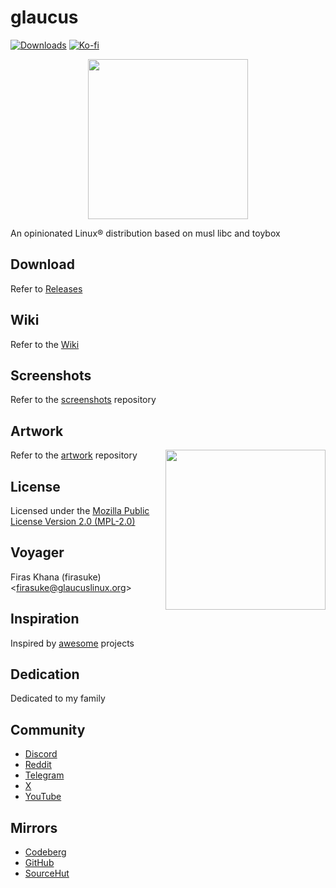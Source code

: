 # glaucus
[![Downloads](
https://img.shields.io/github/downloads/glaucuslinux/glaucus/total.svg)](
https://github.com/glaucuslinux/glaucus/releases)
[![Ko-fi](https://ko-fi.com/img/githubbutton_sm.svg)](
https://ko-fi.com/glaucuslinux)

<p align=center><img
src='https://github.com/glaucuslinux/artwork/raw/main/Andy Cuccaro/Logo/glaucus-logo-white-bg.png'
height=256 width=256></p>

An opinionated Linux® distribution based on musl libc and toybox

## Download
Refer to [Releases](https://github.com/glaucuslinux/glaucus/releases)

## Wiki
Refer to the [Wiki](https://wiki.glaucuslinux.org/)

## Screenshots
Refer to the [screenshots](https://github.com/glaucuslinux/screenshots)
repository

## Artwork
<img
src='https://github.com/glaucuslinux/artwork/raw/main/Andy Cuccaro/Sketches/Tux-Puffy-glaucus.jpg'
align=right height=256 width=256>

Refer to the [artwork](https://github.com/glaucuslinux/artwork) repository

## License
Licensed under the [Mozilla Public License Version 2.0
(MPL-2.0)](https://mozilla.org/MPL/2.0/)

## Voyager
Firas Khana (firasuke) <[firasuke@glaucuslinux.org](
mailto:firasuke@glaucuslinux.org)>

## Inspiration
Inspired by [awesome](https://github.com/firasuke/awesome) projects

## Dedication
Dedicated to my family

## Community
- [Discord](https://discord.gg/nDKNmNc)
- [Reddit](https://reddit.com/r/glaucus)
- [Telegram](https://t.me/glaucuslinux)
- [X](https://x.com/glaucuslinux)
- [YouTube](https://youtube.com/@glaucuslinux)

## Mirrors
- [Codeberg](https://codeberg.org/glaucuslinux/glaucus)
- [GitHub](https://github.com/glaucuslinux/glaucus)
- [SourceHut](https://git.sr.ht/~glaucuslinux/glaucus)
